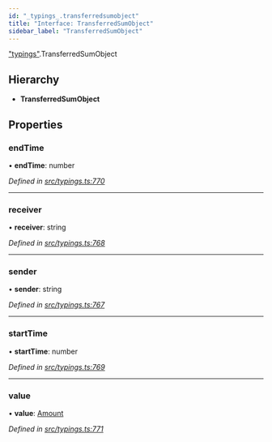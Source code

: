 ```yaml
---
id: "_typings_.transferredsumobject"
title: "Interface: TransferredSumObject"
sidebar_label: "TransferredSumObject"
---
```


["typings"](../modules/_typings_.md).TransferredSumObject

## Hierarchy

* **TransferredSumObject**

## Properties

### endTime

•  **endTime**: number

*Defined in [src/typings.ts:770](https://github.com/trustlines-protocol/clientlib/blob/f60ef2b/src/typings.ts#L770)*

___

### receiver

•  **receiver**: string

*Defined in [src/typings.ts:768](https://github.com/trustlines-protocol/clientlib/blob/f60ef2b/src/typings.ts#L768)*

___

### sender

•  **sender**: string

*Defined in [src/typings.ts:767](https://github.com/trustlines-protocol/clientlib/blob/f60ef2b/src/typings.ts#L767)*

___

### startTime

•  **startTime**: number

*Defined in [src/typings.ts:769](https://github.com/trustlines-protocol/clientlib/blob/f60ef2b/src/typings.ts#L769)*

___

### value

•  **value**: [Amount](_typings_.amount.md)

*Defined in [src/typings.ts:771](https://github.com/trustlines-protocol/clientlib/blob/f60ef2b/src/typings.ts#L771)*

